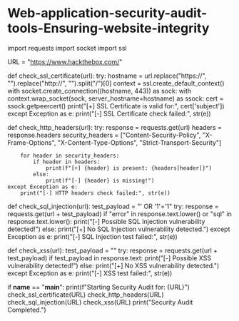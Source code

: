 # Web-application-security-audit-tools-Ensuring-website-integrity
import requests
import socket
import ssl

URL = "https://www.hackthebox.com/"  

def check_ssl_certificate(url):
    try:
        hostname = url.replace("https://", "").replace("http://", "").split("/")[0]
        context = ssl.create_default_context()
        with socket.create_connection((hostname, 443)) as sock:
            with context.wrap_socket(sock, server_hostname=hostname) as ssock:
                cert = ssock.getpeercert()
                print("[+] SSL Certificate is valid for:", cert['subject'])
    except Exception as e:
        print("[-] SSL Certificate check failed:", str(e))

def check_http_headers(url):
    try:
        response = requests.get(url)
        headers = response.headers
        security_headers = ["Content-Security-Policy", "X-Frame-Options", "X-Content-Type-Options", "Strict-Transport-Security"]
        
        for header in security_headers:
            if header in headers:
                print(f"[+] {header} is present: {headers[header]}")
            else:
                print(f"[-] {header} is missing!")
    except Exception as e:
        print("[-] HTTP headers check failed:", str(e))

def check_sql_injection(url):
    test_payload = "' OR '1'='1"
    try:
        response = requests.get(url + test_payload)
        if "error" in response.text.lower() or "sql" in response.text.lower():
            print("[-] Possible SQL Injection vulnerability detected!")
        else:
            print("[+] No SQL Injection vulnerability detected.")
    except Exception as e:
        print("[-] SQL Injection test failed:", str(e))

def check_xss(url):
    test_payload = "<script>alert('XSS')</script>"
    try:
        response = requests.get(url + test_payload)
        if test_payload in response.text:
            print("[-] Possible XSS vulnerability detected!")
        else:
            print("[+] No XSS vulnerability detected.")
    except Exception as e:
        print("[-] XSS test failed:", str(e))

if __name__ == "__main__":
    print(f"Starting Security Audit for: {URL}")
    check_ssl_certificate(URL)
    check_http_headers(URL)
    check_sql_injection(URL)
    check_xss(URL)
    print("Security Audit Completed.")
